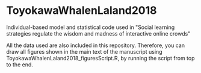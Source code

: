 # ToyokawaWhalenLaland2018
Individual-based model and statistical code used in "Social learning strategies regulate the wisdom and madness of interactive online crowds"

All the data used are also included in this repository. Therefore, you can draw all figures shown in the main text of the manuscript using ToyokawaWhalenLaland2018_figuresScript.R, by running the script from top to the end.


